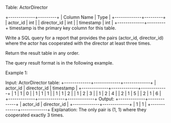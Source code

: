  Table: ActorDirector
 
 
 +-------------+---------+
 | Column Name | Type    |
 +-------------+---------+
 | actor_id    | int     |
 | director_id | int     |
 | timestamp   | int     |
 +-------------+---------+
 timestamp is the primary key column for this table.
 
 
 
 
 Write a SQL query for a report that provides the pairs (actor_id,
 director_id) where the actor has cooperated with the director at least three
 times.
 
 Return the result table in any order.
 
 The query result format is in the following example.
 
 
 Example 1:
 
 
 Input: 
 ActorDirector table:
 +-------------+-------------+-------------+
 | actor_id    | director_id | timestamp   |
 +-------------+-------------+-------------+
 | 1           | 1           | 0           |
 | 1           | 1           | 1           |
 | 1           | 1           | 2           |
 | 1           | 2           | 3           |
 | 1           | 2           | 4           |
 | 2           | 1           | 5           |
 | 2           | 1           | 6           |
 +-------------+-------------+-------------+
 Output: 
 +-------------+-------------+
 | actor_id    | director_id |
 +-------------+-------------+
 | 1           | 1           |
 +-------------+-------------+
 Explanation: The only pair is (1, 1) where they cooperated exactly 3 times.
 
 


